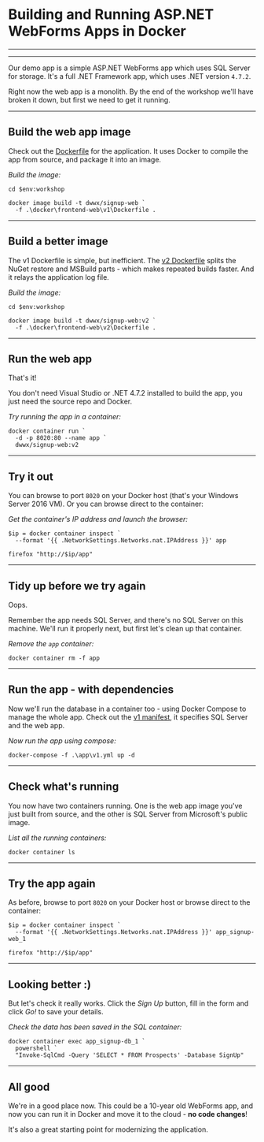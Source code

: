 ﻿# Building and Running ASP.NET WebForms Apps in Docker

---

<section data-background-image="/img/frontend/Slide1.png">

---

Our demo app is a simple ASP.NET WebForms app which uses SQL Server for storage. It's a full .NET Framework app, which uses .NET version `4.7.2`.

Right now the web app is a monolith. By the end of the workshop we'll have broken it down, but first we need to get it running.

---

## Build the web app image

Check out the [Dockerfile](https://github.com/sixeyed/docker-windows-workshop/blob/master/docker/frontend-web/v1/Dockerfile) for the application. It uses Docker to compile the app from source, and package it into an image.

_Build the image:_

```
cd $env:workshop

docker image build -t dwwx/signup-web `
  -f .\docker\frontend-web\v1\Dockerfile .
```

---

## Build a better image

The v1 Dockerfile is simple, but inefficient. The [v2 Dockerfile](https://github.com/sixeyed/docker-windows-workshop/blob/master/docker/frontend-web/v2/Dockerfile) splits the NuGet restore and MSBuild parts - which makes repeated builds faster. And it relays the application log file.

_Build the image:_

```
cd $env:workshop

docker image build -t dwwx/signup-web:v2 `
  -f .\docker\frontend-web\v2\Dockerfile .
```

---

## Run the web app

That's it! 

You don't need Visual Studio or .NET 4.7.2 installed to build the app, you just need the source repo and Docker. 

_Try running the app in a container:_

```
docker container run `
  -d -p 8020:80 --name app `
  dwwx/signup-web:v2
```

---

## Try it out

You can browse to port `8020` on your Docker host (that's your Windows Server 2016 VM). Or you can browse direct to the container:

_Get the container's IP address and launch the browser:_

```
$ip = docker container inspect `
  --format '{{ .NetworkSettings.Networks.nat.IPAddress }}' app

firefox "http://$ip/app"
```

---

## Tidy up before we try again

Oops. 

Remember the app needs SQL Server, and there's no SQL Server on this machine. We'll run it properly next, but first let's clean up that container. 

_Remove the `app` container:_

```
docker container rm -f app
```

---

## Run the app - with dependencies

Now  we'll run the database in a container too - using Docker Compose to manage the whole app. Check out the [v1 manifest](https://github.com/sixeyed/docker-windows-workshop/blob/master/app/v1.yml), it specifies SQL Server and the web app. 

_Now run the app using compose:_

```
docker-compose -f .\app\v1.yml up -d
```

---

## Check what's running

You now have two containers running. One is the web app image you've just built from source, and the other is SQL Server from Microsoft's public image.

_List all the running containers:_

```
docker container ls
```

---

## Try the app again

As before, browse to port `8020` on your Docker host or browse direct to the container:

```
$ip = docker container inspect `
  --format '{{ .NetworkSettings.Networks.nat.IPAddress }}' app_signup-web_1

firefox "http://$ip/app"
```

---

## Looking better :) 

But let's check it really works. Click the _Sign Up_ button, fill in the form and click _Go!_ to save your details.

_Check the data has been saved in the SQL container:_

```
docker container exec app_signup-db_1 `
  powershell `
  "Invoke-SqlCmd -Query 'SELECT * FROM Prospects' -Database SignUp"
```

---

## All good

We're in a good place now. This could be a 10-year old WebForms app, and now you can run it in Docker and move it to the cloud - **no code changes**!

It's also a great starting point for modernizing the application.
